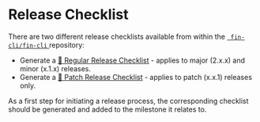 # Release Checklist

There are two different release checklists available from within the [`
fin-cli/fin-cli`
](https://github.com/fin-cli/fin-cli) repository:

* Generate a [🚀 Regular Release Checklist](https://github.com/fin-cli/fin-cli/issues/new?assignees=schlessera&labels=i%3A+scope%3Adistribution&template=4-REGULAR_RELEASE_CHECKLIST.md&title=Release+checklist+for+v2.x.x) - applies to major (2.x.x) and minor (x.1.x) releases.
* Generate a [🔧 Patch Release Checklist](https://github.com/fin-cli/fin-cli/issues/new?assignees=schlessera&labels=i%3A+scope%3Adistribution&template=5-PATCH_RELEASE_CHECKLIST.md&title=Release+checklist+for+v2.x.x) - applies to patch (x.x.1) releases only.

As a first step for initiating a release process, the corresponding checklist should be generated and added to the milestone it relates to.
